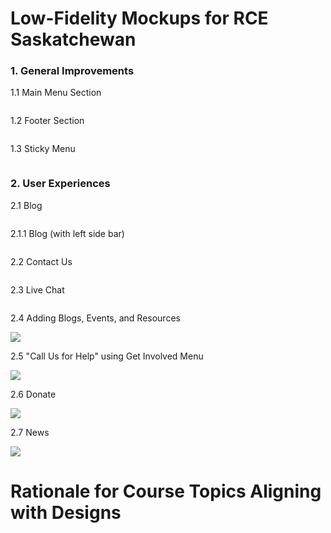 # Low-Fidelity Mockups for RCE Saskatchewan

### 1.  General Improvements

1.1 Main Menu Section

![]()

1.2 Footer Section

![]()

1.3 Sticky Menu

![]()


### 2.  User Experiences

2.1 Blog

![]()

2.1.1 Blog (with left side bar)

![]()

2.2 Contact Us

![]()

2.3 Live Chat

![]()

2.4 Adding Blogs, Events, and Resources

![](https://github.com/milinpatel13298/group-b-people-centred-design/blob/master/images/1.4.8-add-resources.png)

2.5 "Call Us for Help" using Get Involved Menu

![](https://github.com/milinpatel13298/group-b-people-centred-design/blob/master/images/1.4.9-contact-us.png)

2.6 Donate

![](https://github.com/milinpatel13298/group-b-people-centred-design/blob/master/images/1.4.10-donate.png)

2.7 News

![](https://github.com/milinpatel13298/group-b-people-centred-design/blob/master/images/1.4.11-news.png)


# Rationale for Course Topics Aligning with Designs
